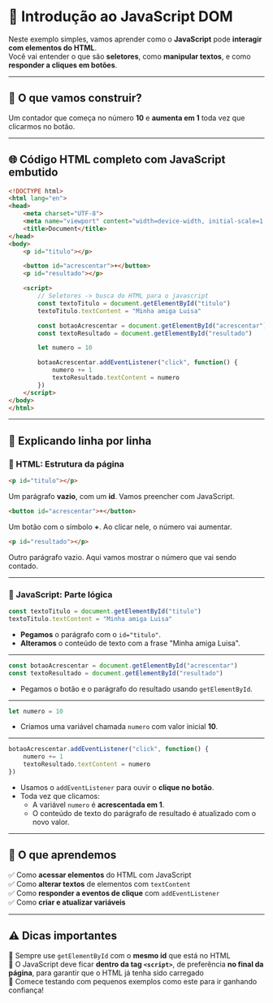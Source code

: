 # 🧠 Introdução ao JavaScript DOM

Neste exemplo simples, vamos aprender como o **JavaScript** pode **interagir com elementos do HTML**.  
Você vai entender o que são **seletores**, como **manipular textos**, e como **responder a cliques em botões**.

---

## 📄 O que vamos construir?

Um contador que começa no número **10** e **aumenta em 1** toda vez que clicarmos no botão.

---

## 🌐 Código HTML completo com JavaScript embutido

```html
<!DOCTYPE html>
<html lang="en">
<head>
    <meta charset="UTF-8">
    <meta name="viewport" content="width=device-width, initial-scale=1.0">
    <title>Document</title>
</head>
<body>
    <p id="titulo"></p>

    <button id="acrescentar">+</button>
    <p id="resultado"></p>

    <script>
        // Seletores -> busca do HTML para o javascript
        const textoTitulo = document.getElementById("titulo")
        textoTitulo.textContent = "Minha amiga Luisa"

        const botaoAcrescentar = document.getElementById("acrescentar")
        const textoResultado = document.getElementById("resultado")

        let numero = 10

        botaoAcrescentar.addEventListener("click", function() {
            numero += 1
            textoResultado.textContent = numero
        })
    </script>
</body>
</html>
```

---

## 🧱 Explicando linha por linha

### 🔹 HTML: Estrutura da página

```html
<p id="titulo"></p>
```
Um parágrafo **vazio**, com um **id**. Vamos preencher com JavaScript.

```html
<button id="acrescentar">+</button>
```
Um botão com o símbolo **+**. Ao clicar nele, o número vai aumentar.

```html
<p id="resultado"></p>
```
Outro parágrafo vazio. Aqui vamos mostrar o número que vai sendo contado.

---

### 🧠 JavaScript: Parte lógica

```js
const textoTitulo = document.getElementById("titulo")
textoTitulo.textContent = "Minha amiga Luisa"
```
- **Pegamos** o parágrafo com o `id="titulo"`.
- **Alteramos** o conteúdo de texto com a frase "Minha amiga Luisa".

---

```js
const botaoAcrescentar = document.getElementById("acrescentar")
const textoResultado = document.getElementById("resultado")
```
- Pegamos o botão e o parágrafo do resultado usando `getElementById`.

---

```js
let numero = 10
```
- Criamos uma variável chamada `numero` com valor inicial **10**.

---

```js
botaoAcrescentar.addEventListener("click", function() {
    numero += 1
    textoResultado.textContent = numero
})
```
- Usamos o `addEventListener` para ouvir o **clique no botão**.
- Toda vez que clicamos:
  - A variável `numero` é **acrescentada em 1**.
  - O conteúdo de texto do parágrafo de resultado é atualizado com o novo valor.

---

## 📝 O que aprendemos

✅ Como **acessar elementos** do HTML com JavaScript  
✅ Como **alterar textos** de elementos com `textContent`  
✅ Como **responder a eventos de clique** com `addEventListener`  
✅ Como **criar e atualizar variáveis**

---

## ⚠️ Dicas importantes

🔸 Sempre use `getElementById` com o **mesmo id** que está no HTML  
🔸 O JavaScript deve ficar **dentro da tag `<script>`**, de preferência **no final da página**, para garantir que o HTML já tenha sido carregado  
🔸 Comece testando com pequenos exemplos como este para ir ganhando confiança!
